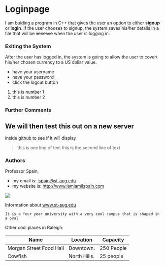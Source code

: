 # Loginpage

I am buiding a program in C++ that gives the user an option to either **signup** or **login**. If the user chooses to signup, the system saves his/her details in a file that will be ~~accesse~~ when the user is logging in. 

### Exiting the System 

After the user has logged in, the system is going to allow the user to covert his/her chosen currency to a US dollar value.
* have your username
* have your password
* click the logout button 

1) this is number 1
2) this is number 2

### Further Comments

We will then test this out on a new server
------

inside github to see if it will display 

> this is one line of text
> this is the second line of text

### Authors

Professor Spain, 
* my email is: <jspain@st-aug.edu>
* my website is: <http://www.iamjamilspain.com>

![](https://www.st-aug.edu/wp-content/uploads/2018/09/stauglogo_v2.png)

Information about www.st-aug.edu 

    It is a four year university with a very cool campus that is shaped in a oval
    
Other cool places in Raleigh:

Name                     | Location     | Capacity
-------------------      | ---------    | ---------
Morgan Street Food Hall  | Downtown.    |  250 People
Cowfish                  | North Hills. | 25 people
